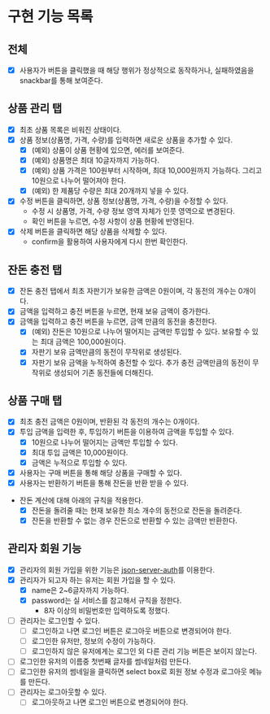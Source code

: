 # 구현 기능 목록

## 전체

- [x] 사용자가 버튼을 클릭했을 때 해당 행위가 정상적으로 동작하거나, 실패하였음을 snackbar를 통해 보여준다.

## 상품 관리 탭

- [x] 최초 상품 목록은 비워진 상태이다.
- [x] 상품 정보(상품명, 가격, 수량)를 입력하면 새로운 상품을 추가할 수 있다.
  - [x] (예외) 상품이 상품 현황에 있으면, 에러를 보여준다.
  - [x] (예외) 상품명은 최대 10글자까지 가능하다.
  - [x] (예외) 상품 가격은 100원부터 시작하며, 최대 10,000원까지 가능하다. 그리고 10원으로 나누어 떨어져야 한다.
  - [x] (예외) 한 제품당 수량은 최대 20개까지 넣을 수 있다.
- [x] 수정 버튼을 클릭하면, 상품 정보(상품명, 가격, 수량)을 수정할 수 있다.
  - 수정 시 상품명, 가격, 수량 정보 영역 자체가 인풋 영역으로 변경된다.
  - 확인 버튼을 누르면, 수정 사항이 상품 현황에 반영된다.
- [x] 삭제 버튼을 클릭하면 해당 상품을 삭제할 수 있다.
  - confirm을 활용하여 사용자에게 다시 한번 확인한다.

## 잔돈 충전 탭

- [x] 잔돈 충전 탭에서 최초 자판기가 보유한 금액은 0원이며, 각 동전의 개수는 0개이다.
- [x] 금액을 입력하고 충전 버튼을 누르면, 현재 보유 금액이 증가한다.
- [x] 금액을 입력하고 충전 버튼을 누르면, 금액 만큼의 동전을 충전한다.
  - [x] (예외) 잔돈은 10원으로 나누어 떨어지는 금액만 투입할 수 있다. 보유할 수 있는 최대 금액은 100,000원이다.
  - [x] 자판기 보유 금액만큼의 동전이 무작위로 생성된다.
  - [x] 자판기 보유 금액을 누적하여 충전할 수 있다. 추가 충전 금액만큼의 동전이 무작위로 생성되어 기존 동전들에 더해진다.

## 상품 구매 탭

- [x] 최초 충전 금액은 0원이며, 반환된 각 동전의 개수는 0개이다.
- [x] 투입 금액을 입력한 후, 투입하기 버튼을 이용하여 금액을 투입할 수 있다.
  - [x] 10원으로 나누어 떨어지는 금액만 투입할 수 있다.
  - [x] 최대 투입 금액은 10,000원이다.
  - [x] 금액은 누적으로 투입할 수 있다.
- [x] 사용자는 구매 버튼을 통해 해당 상품을 구매할 수 있다.
- [x] 사용자는 반환하기 버튼을 통해 잔돈을 반환 받을 수 있다.
- 잔돈 계산에 대해 아래의 규칙을 적용한다.
  - [x] 잔돈을 돌려줄 때는 현재 보유한 최소 개수의 동전으로 잔돈을 돌려준다.
  - [x] 잔돈을 반환할 수 없는 경우 잔돈으로 반환할 수 있는 금액만 반환한다.

## 관리자 회원 기능

- [x] 관리자의 회원 가입을 위한 기능은 [json-server-auth](https://www.npmjs.com/package/json-server-auth)를 이용한다.
- [x] 관리자가 되고자 하는 유저는 회원 가입을 할 수 있다.
  - [x] name은 2~6글자까지 가능하다.
  - [x] password는 실 서비스를 참고해서 규칙을 정한다.
    - 8자 이상의 비밀번호만 입력하도록 정했다.
- [ ] 관리자는 로그인할 수 있다.
  - [ ] 로그인하고 나면 로그인 버튼은 로그아웃 버튼으로 변경되어야 한다.
  - [ ] 로그인한 유저만, 정보의 수정이 가능하다.
  - [ ] 로그인하지 않은 유저에게는 로그인 외 다른 관리 기능 버튼은 보이지 않는다.
- [ ] 로그인한 유저의 이름중 첫번째 글자를 썸네일처럼 만든다.
- [ ] 로그인한 유저의 썸네일을 클릭하면 select box로 회원 정보 수정과 로그아웃 메뉴를 만든다.
- [ ] 관리자는 로그아웃할 수 있다.
  - [ ] 로그아웃하고 나면 로그인 버튼으로 변경되어야 한다.
